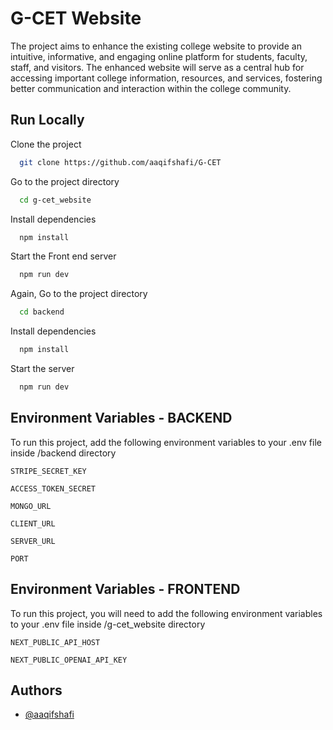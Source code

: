 # G-CET Website

The project aims to enhance the existing college website to provide an intuitive, informative, and engaging online platform for students, faculty, staff, and visitors. The enhanced website will serve as a central hub for accessing important college information, resources, and services, fostering better communication and interaction within the college community.

## Run Locally

Clone the project

```bash
  git clone https://github.com/aaqifshafi/G-CET
```

Go to the project directory

```bash
  cd g-cet_website
```

Install dependencies

```bash
  npm install
```

Start the Front end server

```bash
  npm run dev
```


Again, Go to the project directory

```bash
  cd backend
```

Install dependencies

```bash
  npm install
```

Start the server

```bash
  npm run dev
```

## Environment Variables - BACKEND

To run this project, add the following environment variables to your .env file inside /backend directory

`STRIPE_SECRET_KEY`

`ACCESS_TOKEN_SECRET`

`MONGO_URL`

`CLIENT_URL`

`SERVER_URL`

`PORT`

## Environment Variables - FRONTEND

To run this project, you will need to add the following environment variables to your .env file inside /g-cet_website directory

`NEXT_PUBLIC_API_HOST`

`NEXT_PUBLIC_OPENAI_API_KEY`



## Authors

- [@aaqifshafi](https://www.github.com/aaqifshafi)
